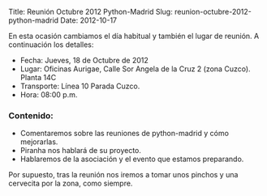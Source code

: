 Title: Reunión Octubre 2012 Python-Madrid
Slug: reunion-octubre-2012-python-madrid
Date: 2012-10-17

En esta ocasión cambiamos el día habitual y también el lugar de reunión. A continuación los detalles:

 * Fecha: Jueves, 18 de Octubre de 2012
 * Lugar: Oficinas Aurigae, Calle Sor Angela de la Cruz 2 (zona Cuzco). Planta 14C 
 * Transporte: Línea 10 Parada Cuzco.
 * Hora: 08:00 p.m.
    
### Contenido: ###

* Comentaremos sobre las reuniones de python-madrid y cómo mejorarlas.
* Piranha nos hablará de su proyecto.
* Hablaremos de la asociación y el evento que estamos preparando.

Por supuesto, tras la reunión nos iremos a tomar unos pinchos y una cervecita por la zona, como siempre.
